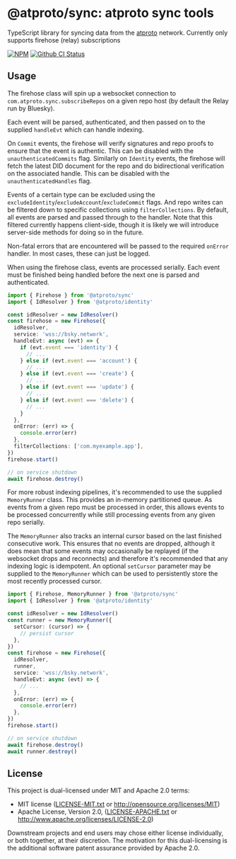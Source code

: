 # @atproto/sync: atproto sync tools

TypeScript library for syncing data from the [atproto](https://atproto.com) network. Currently only supports firehose (relay) subscriptions

[![NPM](https://img.shields.io/npm/v/@atproto/sync)](https://www.npmjs.com/package/@atproto/sync)
[![Github CI Status](https://github.com/bluesky-social/atproto/actions/workflows/repo.yaml/badge.svg)](https://github.com/bluesky-social/atproto/actions/workflows/repo.yaml)

## Usage

The firehose class will spin up a websocket connection to `com.atproto.sync.subscribeRepos` on a given repo host (by default the Relay run by Bluesky).

Each event will be parsed, authenticated, and then passed on to the supplied `handleEvt` which can handle indexing.

On `Commit` events, the firehose will verify signatures and repo proofs to ensure that the event is authentic. This can be disabled with the `unauthenticatedCommits` flag. Similarly on `Identity` events, the firehose will fetch the latest DID document for the repo and do bidirectional verification on the associated handle. This can be disabled with the `unauthenticatedHandles` flag.

Events of a certain type can be excluded using the `excludeIdentity`/`excludeAccount`/`excludeCommit` flags. And repo writes can be filtered down to specific collections using `filterCollections`. By default, all events are parsed and passed through to the handler. Note that this filtered currently happens client-side, though it is likely we will introduce server-side methods for doing so in the future.

Non-fatal errors that are encountered will be passed to the required `onError` handler. In most cases, these can just be logged.

When using the firehose class, events are processed serially. Each event must be finished being handled before the next one is parsed and authenticated.

```ts
import { Firehose } from '@atproto/sync'
import { IdResolver } from '@atproto/identity'

const idResolver = new IdResolver()
const firehose = new Firehose({
  idResolver,
  service: 'wss://bsky.network',
  handleEvt: async (evt) => {
    if (evt.event === 'identity') {
      // ...
    } else if (evt.event === 'account') {
      // ...
    } else if (evt.event === 'create') {
      // ...
    } else if (evt.event === 'update') {
      // ...
    } else if (evt.event === 'delete') {
      // ...
    }
  },
  onError: (err) => {
    console.error(err)
  },
  filterCollections: ['com.myexample.app'],
})
firehose.start()

// on service shutdown
await firehose.destroy()
```

For more robust indexing pipelines, it's recommended to use the supplied `MemoryRunner` class. This provides an in-memory partitioned queue. As events from a given repo must be processed in order, this allows events to be processed concurrently while still processing events from any given repo serially.

The `MemoryRunner` also tracks an internal cursor based on the last finished consecutive work. This ensures that no events are dropped, although it does mean that some events may occasionally be replayed (if the websocket drops and reconnects) and therefore it's recommended that any indexing logic is idempotent. An optional `setCursor` parameter may be supplied to the `MemoryRunner` which can be used to persistently store the most recently processed cursor.

```ts
import { Firehose, MemoryRunner } from '@atproto/sync'
import { IdResolver } from '@atproto/identity'

const idResolver = new IdResolver()
const runner = new MemoryRunner({
  setCursor: (cursor) => {
    // persist cursor
  },
})
const firehose = new Firehose({
  idResolver,
  runner,
  service: 'wss://bsky.network',
  handleEvt: async (evt) => {
    // ...
  },
  onError: (err) => {
    console.error(err)
  },
})
firehose.start()

// on service shutdown
await firehose.destroy()
await runner.destroy()
```

## License

This project is dual-licensed under MIT and Apache 2.0 terms:

- MIT license ([LICENSE-MIT.txt](https://github.com/bluesky-social/atproto/blob/main/LICENSE-MIT.txt) or http://opensource.org/licenses/MIT)
- Apache License, Version 2.0, ([LICENSE-APACHE.txt](https://github.com/bluesky-social/atproto/blob/main/LICENSE-APACHE.txt) or http://www.apache.org/licenses/LICENSE-2.0)

Downstream projects and end users may chose either license individually, or both together, at their discretion. The motivation for this dual-licensing is the additional software patent assurance provided by Apache 2.0.
